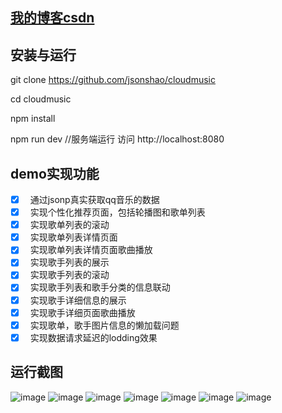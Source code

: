 ##  [我的博客csdn](http://blog.csdn.net/shao861210)
## 安装与运行

git clone https://github.com/jsonshao/cloudmusic

cd cloudmusic

npm install

npm run dev //服务端运行 访问 http://localhost:8080

## demo实现功能

- [x]   通过jsonp真实获取qq音乐的数据
- [x]   实现个性化推荐页面，包括轮播图和歌单列表
- [x]   实现歌单列表的滚动
- [x]   实现歌单列表详情页面
- [x]   实现歌单列表详情页面歌曲播放
- [x]   实现歌手列表的展示
- [x]   实现歌手列表的滚动
- [x]   实现歌手列表和歌手分类的信息联动
- [x]   实现歌手详细信息的展示
- [x]   实现歌手详细页面歌曲播放
- [x]   实现歌单，歌手图片信息的懒加载问题
- [x]   实现数据请求延迟的lodding效果
## 运行截图
![image](https://github.com/jsonshao/cloudmusic/raw/master/static/img/test1.png)
![image](https://github.com/jsonshao/cloudmusic/raw/master/static/img/test2.png)
![image](https://github.com/jsonshao/cloudmusic/raw/master/static/img/test3.png)
![image](https://github.com/jsonshao/cloudmusic/raw/master/static/img/test4.png)
![image](https://github.com/jsonshao/cloudmusic/raw/master/static/img/test5.png)
![image](https://github.com/jsonshao/cloudmusic/raw/master/static/img/test6.png)
![image](https://github.com/jsonshao/cloudmusic/raw/master/static/img/test7.png)

